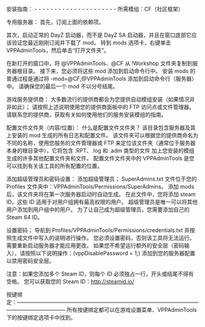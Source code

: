 安装指南： -  -  -  -  -  -  -  -  -  -  -  -  -  -  -  -  -  -  -  - -
所需模组：CF（社区框架）

专用服务器：
首先，订阅上面的依赖项。

其次，启动正常的 DayZ 启动器，而不是 DayZ SA 启动器，并且在窗口底部它应该验证您最近刚刚订阅并下载了 mod。 转到 mods 选项卡，右键单击 VPPAdminTools，然后单击“打开文件夹”。

在新打开的窗口中，将 @VPPAdminTools、@CF 从 !Workshop 文件夹复制到服务器根目录。 接下来，您必须将这些 mod 添加到启动命令行中。 安装 mods 的普通过程是通过将 -mod=@CF;@VPPAdminTools 添加到启动命令行（服务器）中。 请确保您的最后一个 mod 不以分号结尾。

游戏服务提供商：
大多数流行的提供商都会为您提供自动模组安装（如果情况并非如此）； 请按照上述说明使用您的提供商面板中的 FTP 访问点或文件管理器。 请联系您的提供商，获取有关如何使用他们的服务安装模组的指南。

配置文件文件夹（内容/位置）：
什么是配置文件文件夹？ 该目录包含服务器及其上安装的 mod 生成的所有日志和配置文件。 该文件夹可以根据您的提供商命名为不同的名称，使用您服务的文件管理器或 FTP 来定位该文件夹（通常位于服务器本身的根目录中），它将包含 .RPT、.log 和 .adm 类型的文件 加上您安装的模组生成的许多其他配置文件夹和文件。 配置文件文件夹中的 VPPAdminTools 是您可以找到有关该工具的所有配置的位置。

添加超级管理员和密码设置：
添加超级管理员； SuperAdmins.txt 文件位于您的 Profiles 文件夹中：VPPAdminTools/Permissions/SuperAdmins。 添加 mods 后，该文件夹将在第一次服务器启动时自动生成。 在此文件中，您将添加 steam ID，这些 ID 适用于对用户组拥有最高权限的用户。 超级管理员是唯一可以将其他用户添加到用户组中的用户。 为了让自己成为超级管理员，您需要添加自己的 Steam 64 ID。

设置密码； 导航到 Profiles/VPPAdminTools/Permissions/credentials.txt 并按照生成文件中写入的说明进行操作。 您必须设置密码，否则该工具将无法运行。 需要重新启动服务器才能应用更改。 如果您不希望运行额外的安全层（密码输入），请按照以下说明操作：(vppDisablePassword = 1;) 添加到您的服务器配置以禁用密码安全层。

注意：如果您添加多个 Steam ID，则每个 ID 必须独占一行，开头或结尾不得有空格。 您可以获取您的 Steam ID：http://steamid.io/

按键绑定：––––––––––––––––––––––––––––––––––––––––––––––––––––––––––––––––––––––––––––––––––––––––––
所有按键绑定都可以在游戏设置菜单、VPPAdminTools 下的按键绑定选项卡中找到。
